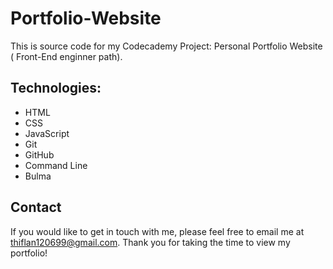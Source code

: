 # Portfolio-Website
This is source code for my Codecademy Project: Personal Portfolio Website ( Front-End enginner path).

## Technologies:
- HTML
- CSS
- JavaScript
- Git
- GitHub
- Command Line
- Bulma

## Contact
If you would like to get in touch with me, please feel free to email me at thiflan120699@gmail.com.
Thank you for taking the time to view my portfolio!
